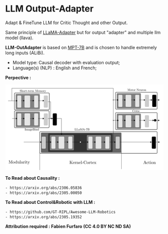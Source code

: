 # LLM Output-Adapter
Adapt &amp; FineTune LLM for Critic Thought and other Output.

Same principle of [LLaMA-Adapter](https://github.com/OpenGVLab/LLaMA-Adapter) but for output "adapter" and multiple llm model (llava). 

**LLM-OutAdapter** is based on [MPT-7B](https://huggingface.co/mosaicml/mpt-7b) and is chosen to handle extremely long inputs (ALiBi).

  - Model type: Causal decoder with evaluation output;
  - Language(s) (NLP) : English and French;

**Perpective :**

![LLM-AGI](doc/LLM-AGI.png)

**To Read about Causality :**

	- https://arxiv.org/abs/2306.05836
	- https://arxiv.org/abs/2305.00050

**To Read about Control&Robotic with LLM :**

	- https://github.com/GT-RIPL/Awesome-LLM-Robotics
 	- https://arxiv.org/abs/2305.19352

**Attribution required : Fabien Furfaro (CC 4.0 BY NC ND SA)**

